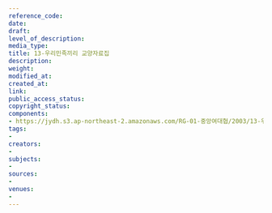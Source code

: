 ```yaml
---
reference_code: 
date: 
draft: 
level_of_description: 
media_type: 
title: 13-우리민족끼리 교양자료집
description: 
weight: 
modified_at: 
created_at: 
link: 
public_access_status: 
copyright_status: 
components:
- https://jydh.s3.ap-northeast-2.amazonaws.com/RG-01-중앙여대협/2003/13-우리민족끼리+교양자료집.pdf
tags:
- 
creators:
- 
subjects:
- 
sources:
- 
venues:
- 
---
```

